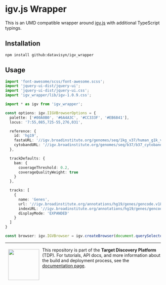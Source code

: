 igv.js Wrapper
==============

This is an UMD compatible wrapper around [igv.js](https://github.com/igvteam/igv.js) with additional TypeScript typings. 


Installation
------------

```
npm install github:datavisyn/igv_wrapper
```

Usage 
------------
```TypeScript
import 'font-awesome/scss/font-awesome.scss';
import 'jquery-ui-dist/jquery-ui';
import 'jquery-ui-dist/jquery-ui.css';
import 'igv_wrapper/lib/igv-1.0.9.css';

import * as igv from 'igv_wrapper';

const options: igv.IIGVBrowserOptions = {
  palette: ['#00A0B0', '#6A4A3C', '#CC333F', '#EB6841'],
  locus: '7:55,085,725-55,276,031',

  reference: {
    id: 'hg19',
    fastaURL: '//igv.broadinstitute.org/genomes/seq/1kg_v37/human_g1k_v37_decoy.fasta',
    cytobandURL: '//igv.broadinstitute.org/genomes/seq/b37/b37_cytoband.txt'
  },

  trackDefaults: {
    bam: {
      coverageThreshold: 0.2,
      coverageQualityWeight: true
    }
  },

  tracks: [
    {
      name: 'Genes',
      url: '//igv.broadinstitute.org/annotations/hg19/genes/gencode.v18.collapsed.bed',
      indexURL: '//igv.broadinstitute.org/annotations/hg19/genes/gencode.v18.collapsed.bed.idx',
      displayMode: 'EXPANDED'
    }
  ]
}

const browser: igv.IGVBrowser = igv.createBrowser(document.querySelector('div'), options);

```

***

<a href="https://www.datavisyn.io"><img src="https://www.datavisyn.io/img/logos/datavisyn-d-logo.png" align="left" width="100px" hspace="10" vspace="6"></a>
This repository is part of the **Target Discovery Platform** (TDP). For tutorials, API docs, and more information about the build and deployment process, see the [documentation page](https://wiki.datavisyn.io).


[circleci-image]: https://circleci.com/gh/datavisyn/igv_wrapper.svg?style=shield
[circleci-url]: https://circleci.com/gh/datavisyn/igv_wrapper
